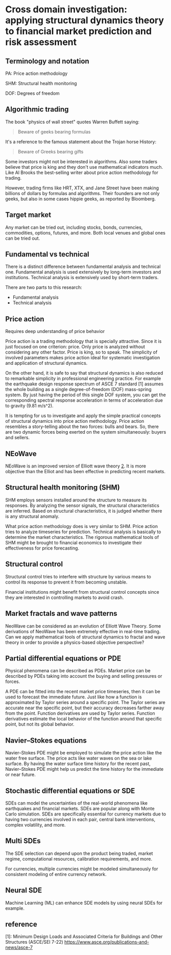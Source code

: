 # Cross domain investigation: applying structural dynamics theory to financial market prediction and risk assessment

## Terminology and notation

PA: Price action methodology

SHM: Structural health monitoring

DOF: Degrees of freedom

## Algorithmic trading

The book "physics of wall street" quotes Warren Buffett saying: 

> Beware of geeks bearing formulas

It's a reference to the famous statement about the Trojan horse History:

> Beware of Greeks bearing gifts

Some investors might not be interested in algorithms. Also some traders believe that price is king and they don't use mathematical indicators much. Like Al Brooks the best-selling writer about price action methodology for trading.

However, trading firms like HRT, XTX, and Jane Street have been making billions of dollars by formulas and algorithms. Their founders are not only geeks, but also in some cases hippie geeks, as reported by Bloomberg.

## Target market

Any market can be tried out, including stocks, bonds, currencies, commodities, options, futures, and more. Both local venues and global ones can be tried out.

## Fundamental vs technical

There is a distinct difference between fundamental analysis and technical one. Fundamental analysis is used extensively by long-term investors and institutions. Technical analysis is extensively used by short-term traders.

There are two parts to this research:

* Fundamental analysis
* Technical analysis

## Price action

Requires deep understanding of price behavior


Price action is a trading methodology that is specially attractive. Since it is just focused on one criterion: price. Only price is analyzed without considering any other factor. Price is king, so to speak. The simplicity of involved parameters makes price action ideal for systematic investigation and application of structural dynamics.

On the other hand, it is safe to say that structural dynamics is also reduced to remarkable simplicity in professional engineering practice. For example the earthquake design response spectrum of ASCE 7 standard [1] assumes the whole building as a single degree-of-freedom (DOF) mass-spring system. By just having the period of this single DOF system, you can get the corresponding spectral response acceleration in terms of acceleration due to gravity (9.81 m/s^2).

It is tempting for us to investigate and apply the simple practical concepts of structural dynamics into price action methodology. Price action resembles a story-telling about the two forces: bulls and bears. So, there are two dynamic forces being exerted on the system simultaneously: buyers and sellers.

## NEoWave

NEoWave is an improved version of Elliott wave theory [2]. It is more objective than the Elliot and has been effective in predicting recent markets.

## Structural health monitoring (SHM)

SHM employs sensors installed around the structure to measure its responses. By analyzing the sensor signals, the structural characteristics are inferred. Based on structural characteristics, it is judged whether there is any structural anomaly.

What price action methodology does is very similar to SHM. Price action tries to analyze timeseries for prediction. Technical analysis is basically to determine the market characteristics. The rigorous mathematical tools of SHM might be brought to financial economics to investigate their effectiveness for price forecasting.

## Structural control

Structural control tries to interfere with structure by various means to control its response to prevent it from becoming unstable. 

Financial institutions might benefit from structural control concepts since they are interested in controlling markets to avoid crash.

## Market fractals and wave patterns

NeoWave can be considered as an evolution of Elliott Wave Theory. Some derivations of NeoWave has been extremely effective in real-time trading. Can we apply mathematical tools of structural dynamics to fractal and wave theory in order to provide a physics-based objective perspective?

## Partial differential equations or PDE

Physical phenomena can be described as PDEs. Market price can be described by PDEs taking into account the buying and selling pressures or forces.

A PDE can be fitted into the recent market price timeseries, then it can be used to forecast the immediate future. Just like how a function is approximated by Taylor series around a specific point. The Taylor series are accurate near the specific point, but their accuracy decreases farther away from the point. Function derivatives are used by Taylor series. Function derivatives estimate the local behavior of the function around that specific point, but not its global behavior.

## Navier–Stokes equations

Navier–Stokes PDE might be employed to simulate the price action like the water free surface. The price acts like water waves on the sea or lake surface. By having the water surface time history for the recent past, Navier–Stokes PDE might help us predict the time history for the immediate or near future.

## Stochastic differential equations or SDE

SDEs can model the uncertainties of the real-world phenomena like earthquakes and financial markets. SDEs are popular along with Monte Carlo simulation. SDEs are specifically essential for currency markets due to having two currencies involved in each pair, central bank interventions, complex volatility, and more.

## Multi SDEs

The SDE selection can depend upon the product being traded, market regime, computational resources, calibration requirements, and more.

For currencies, multiple currencies might be modeled simultaneously for consistent modeling of entire currency network.

## Neural SDE

Machine Learning (ML) can enhance SDE models by using neural SDEs for example.

## reference

[1]: Minimum Design Loads and Associated Criteria for Buildings and Other Structures (ASCE/SEI 7-22) https://www.asce.org/publications-and-news/asce-7

[2]: https://en.wikipedia.org/wiki/Elliott_wave_principle
